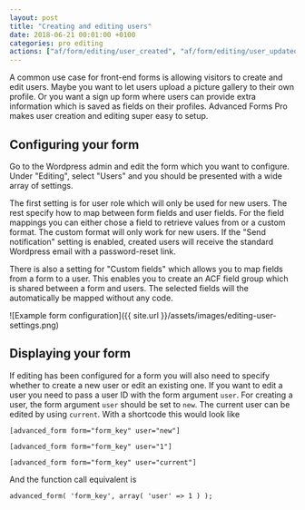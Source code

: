 ```yaml
---
layout: post
title: "Creating and editing users"
date: 2018-06-21 00:01:00 +0100
categories: pro editing
actions: ["af/form/editing/user_created", "af/form/editing/user_updated"]
---
```


A common use case for front-end forms is allowing visitors to create and edit users. Maybe you want to let users upload a picture gallery to their own profile. Or you want a sign up form where users can provide extra information which is saved as fields on their profiles. Advanced Forms Pro makes user creation and editing super easy to setup.

## Configuring your form

Go to the Wordpress admin and edit the form which you want to configure. Under "Editing", select "Users" and you should be presented with a wide array of settings.

The first setting is for user role which will only be used for new users. The rest specify how to map between form fields and user fields. For the field mappings you can either chose a field to retrieve values from or a custom format. The custom format will only work for new users. If the "Send notification" setting is enabled, created users will receive the standard Wordpress email with a password-reset link.

There is also a setting for "Custom fields" which allows you to map fields from a form to a user. This enables you to create an ACF field group which is shared between a form and users. The selected fields will the automatically be mapped without any code.

![Example form configuration]({{ site.url }}/assets/images/editing-user-settings.png)

## Displaying your form

If editing has been configured for a form you will also need to specify whether to create a new user or edit an existing one. If you want to edit a user you need to pass a user ID with the form argument `user`. For creating a user, the form argument `user` should be set to `new`. The current user can be edited by using `current`. With a shortcode this would look like

`[advanced_form form="form_key" user="new"]`

`[advanced_form form="form_key" user="1"]`

`[advanced_form form="form_key" user="current"]`

And the function call equivalent is

`advanced_form( 'form_key', array( 'user' => 1 ) );`
